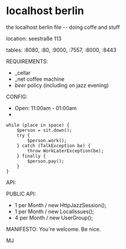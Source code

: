 
localhost berlin
================

the localhost berlin file  -- doing coffe and stuff

location: seestraße 113

tables: :8080, :80, :9000, :7557, :8000, :8443

REQUIREMENTS:
* _cellar 
* _net coffee machine
* _beer_ policy (including on jazz evening)

CONFIG:
* Open: 11:00am - 01:00am
* 

```
while (place in space) {
	$person = sit.down();
	try {
		$person.work();
	} catch (TalkException be) {
		throw WorkLaterException(be);
	} finally {
		$person.pay();
	}
}
```

API:


PUBLIC API:
* 1 per Month / new HttpJazzSession();
* 1 per Month / new LocalIssues();
* 4 per Month / new UserGroup(); 


MANIFESTO:
You`re welcome. 
Be nice.

MJ
